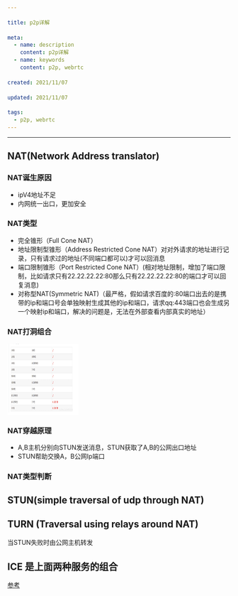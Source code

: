```yaml
---

title: p2p详解

meta:
  - name: description
    content: p2p详解
  - name: keywords
    content: p2p, webrtc

created: 2021/11/07

updated: 2021/11/07
 
tags:
  - p2p, webrtc
---
```


---

## NAT(Network Address translator)
### NAT诞生原因
  - ipV4地址不足
  - 内网统一出口，更加安全

### NAT类型
  - 完全锥形（Full Cone NAT）
  - 地址限制型锥形（Address Restricted Cone NAT）对对外请求的地址进行记录，只有请求过的地址(不同端口都可以)才可以回消息
  - 端口限制锥形（Port Restricted Cone NAT）(相对地址限制，增加了端口限制，比如请求只有22.22.22.22:80那么只有22.22.22.22:80的端口才可以回复消息)
  - 对称型NAT(Symmetric NAT)（最严格，假如请求百度的:80端口出去的是携带的ip和端口号会单独映射生成其他的ip和端口，请求qq:443端口也会生成另一个映射ip和端口，解决的问题是，无法在外部查看内部真实的地址）

### NAT打洞组合
 <img src="./p2p-pic/NAT-through-lists.png" width = "160" height = "160" alt="概念" align=center />

### NAT穿越原理
- A,B主机分别向STUN发送消息，STUN获取了A,B的公网出口地址
- STUN帮助交换A，B公网Ip端口
### NAT类型判断


## STUN(simple traversal of udp through NAT)

## TURN (Traversal using relays around NAT)

当STUN失败时由公网主机转发

## ICE 是上面两种服务的组合


[参考](https://www.cnblogs.com/my_life/articles/1908552.html)